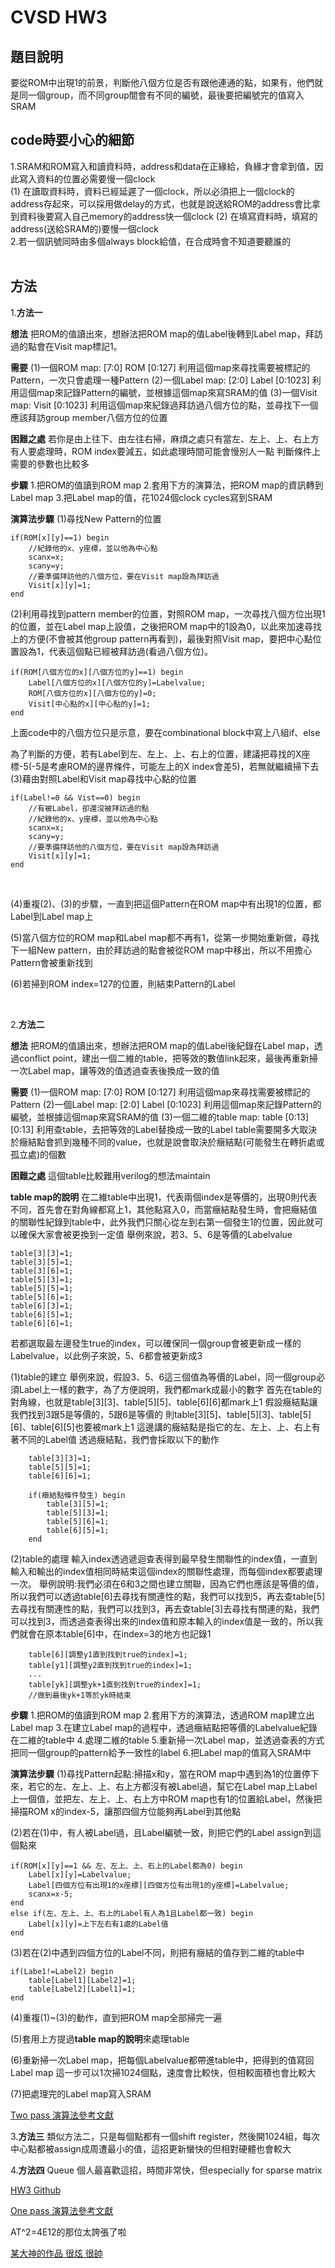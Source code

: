 # CVSD HW3

 

## 題目說明
要從ROM中出現1的前景，判斷他八個方位是否有跟他連通的點，如果有，他們就是同一個group，而不同group間會有不同的編號，最後要把編號完的值寫入SRAM

## code時要小心的細節
1.SRAM和ROM寫入和讀資料時，address和data在正緣給，負緣才會拿到值，因此寫入資料的位置必需要慢一個clock <br/>
(1) 在讀取資料時，資料已經延遲了一個clock，所以必須把上一個clock的address存起來，可以採用做delay的方式，也就是說送給ROM的address會比拿到資料後要寫入自己memory的address快一個clock
(2) 在填寫資料時，填寫的address(送給SRAM的)要慢一個clock<br/>
2.若一個訊號同時由多個always block給值，在合成時會不知道要聽誰的<br/> <br/>

## 方法

1.**方法一**

**想法**
把ROM的值讀出來，想辦法把ROM map的值Label後轉到Label map，拜訪過的點會在Visit map標記1。<br/>

**需要**
(1)一個ROM map:    [7:0] ROM [0:127]
利用這個map來尋找需要被標記的Pattern，一次只會處理一種Pattern
(2)一個Label map:    [2:0] Label [0:1023]
利用這個map來記錄Pattern的編號，並根據這個map來寫SRAM的值
(3)一個Visit map:    Visit [0:1023]
利用這個map來紀錄過拜訪過八個方位的點，並尋找下一個應該拜訪group member八個方位的位置<br/>

**困難之處**
若你是由上往下、由左往右掃，麻煩之處只有當左、左上、上、右上方有人要處理時，ROM index要減五，如此處理時間可能會慢別人一點
判斷條件上需要的參數也比較多

**步驟**
1.把ROM的值讀到ROM map
2.套用下方的演算法，把ROM map的資訊轉到Label map
3.把Label map的值，花1024個clock cycles寫到SRAM

**演算法步驟**
(1)尋找New Pattern的位置
```sudocode=
if(ROM[x][y]==1) begin
    //紀錄他的x、y座標，並以他為中心點
    scanx=x;
    scany=y;
    //要準備拜訪他的八個方位，要在Visit map設為拜訪過
    Visit[x][y]=1;
end
``` 
(2)利用尋找到pattern member的位置，對照ROM map，一次尋找八個方位出現1的位置，並在Label map上設值，之後把ROM map中的1設為0，以此來加速尋找上的方便(不會被其他group pattern再看到)，最後對照Visit map，要把中心點位置設為1，代表這個點已經被拜訪過(看過八個方位)。


```sudocode=
if(ROM[八個方位的x][八個方位的y]==1) begin
    Label[八個方位的x][八個方位的y]=Labelvalue;
    ROM[八個方位的x][八個方位的y]=0;
    Visit[中心點的x][中心點的y]=1;
end
```
上面code中的八個方位只是示意，要在combinational block中寫上八組if、else

為了判斷的方便，若有Label到左、左上、上、右上的位置，建議把尋找的X座標-5(-5是考慮ROM的邊界條件，可能左上的X index會差5)，若無就繼續掃下去<br/>
(3)藉由對照Label和Visit map尋找中心點的位置

```sudocode=
if(Label!=0 && Vist==0) begin
    //有被Label，卻還沒被拜訪過的點
    //紀錄他的x、y座標，並以他為中心點
    scanx=x;
    scany=y;
    //要準備拜訪他的八個方位，要在Visit map設為拜訪過
    Visit[x][y]=1;
end
``` 
<br/>

(4)重複(2)、(3)的步驟，一直到把這個Pattern在ROM map中有出現1的位置，都Label到Label map上

(5)當八個方位的ROM map和Label map都不再有1，從第一步開始重新做，尋找下一組New pattern，由於拜訪過的點會被從ROM map中移出，所以不用擔心Pattern會被重新找到

(6)若掃到ROM index=127的位置，則結束Pattern的Label






<br/>

2.**方法二**


**想法**
把ROM的值讀出來，想辦法把ROM map的值Label後紀錄在Label map，透過conflict point，建出一個二維的table，把等效的數值link起來，最後再重新掃一次Label map，讓等效的值透過查表後換成一致的值
<br/>



**需要**
(1)一個ROM map:    [7:0] ROM [0:127]
利用這個map來尋找需要被標記的Pattern
(2)一個Label map:    [2:0] Label [0:1023]
利用這個map來記錄Pattern的編號，並根據這個map來寫SRAM的值
(3)一個二維的table map:    table [0:13][0:13]
利用查table，去把等效的Label替換成一致的Label
table需要開多大取決於癥結點會抓到幾種不同的value，也就是說會取決於癥結點(可能發生在轉折處或孤立處)的個數<br/>

**困難之處**
這個table比較難用verilog的想法maintain

**table map的說明**
在二維table中出現1，代表兩個index是等價的，出現0則代表不同，首先會在對角線都寫上1，其他點寫入0，而當癥結點發生時，會把癥結值的關聯性紀錄到table中，此外我們只關心從左到右第一個發生1的位置，因此就可以確保大家會被更換到一定值
舉例來說，若3、5、6是等價的Labelvalue
```
table[3][3]=1;
table[3][5]=1;
table[3][6]=1;
table[5][3]=1;
table[5][5]=1;
table[5][6]=1;
table[6][3]=1;
table[6][5]=1;
table[6][6]=1;
```
若都選取最左邊發生true的index，可以確保同一個group會被更新成一樣的Labelvalue，以此例子來說，5、6都會被更新成3


(1)table的建立
舉例來說，假設3、5、6這三個值為等價的Label，同一個group必須Label上一樣的數字，為了方便說明，我們都mark成最小的數字
首先在table的對角線，也就是table[3][3]、table[5][5]、table[6][6]都mark上1
假設癥結點讓我們找到3跟5是等價的，5跟6是等價的
則table[3][5]、table[5][3]、table[5][6]、table[6][5]也要被mark上1
這邊講的癥結點是指它的左、左上、上、右上有著不同的Label值
透過癥結點，我們會採取以下的動作
```sudocode=
    table[3][3]=1;
    table[5][5]=1;
    table[6][6]=1;
    
    if(癥結點條件發生) begin
        table[3][5]=1;
        table[5][3]=1;
        table[5][6]=1;
        table[6][5]=1;
    end
```
(2)table的處理
輸入index透過遞迴查表得到最早發生關聯性的index值，一直到輸入和輸出的index值相同時結束這個index的關聯性處理，而每個index都要處理一次。
舉例說明:我們必須在6和3之間也建立關聯，因為它們也應該是等價的值，所以我們可以透過table[6]去尋找有關連性的點，我們可以找到5，再去查table[5]去尋找有關連性的點，我們可以找到3，再去查table[3]去尋找有關連的點，我們可以找到3，而透過查表得出來的index值和原本輸入的index值是一致的，所以我們就會在原本table[6]中，在index=3的地方也記錄1
```sudocode=
    table[6][調整y1直到找到true的index]=1;
    table[y1][調整y2直到找到true的index]=1;
    ...
    table[yk][調整yk+1直到找到true的index]=1;
    //做到最後yk+1等於yk時結束
```


**步驟**
1.把ROM的值讀到ROM map
2.套用下方的演算法，透過ROM map建立出Label map
3.在建立Label map的過程中，透過癥結點把等價的Labelvalue紀錄在二維的table中
4.處理二維的table
5.重新掃一次Label map，並透過查表的方式把同一個group的pattern給予一致性的label
6.把Label map的值寫入SRAM中

**演算法步驟**
(1)尋找Pattern起點:掃描x和y，當在ROM map中遇到為1的位置停下來，若它的左、左上、上、右上方都沒有被Label過，幫它在Label map上Label上一個值，並把左、左上、上、右上方中ROM map也有1的位置給Label，然後把掃描ROM x的index-5，讓那四個方位能夠再Label到其他點

(2)若在(1)中，有人被Label過，且Label編號一致，則把它們的Label assign到這個點來

```sudocode=
if(ROM[x][y]==1 && 左、左上、上、右上的Label都為0) begin
    Label[x][y]=Labelvalue;
    Label[四個方位有出現1的x座標][四個方位有出現1的y座標]=Labelvalue;
    scanx=x-5;
end
else if(左、左上、上、右上的Label有人為1且Label都一致) begin
    Label[x][y]=上下左右有1處的Label值
end
``` 
(3)若在(2)中遇到四個方位的Label不同，則把有癥結的值存到二維的table中
```sudocode=
if(Labe1!=Label2) begin
    table[Label1][Label2]=1;
    table[Label2][Label1]=1;
end
```
(4)重複(1)~(3)的動作，直到把ROM map全部掃完一遍

(5)套用上方提過**table map的說明**來處理table

(6)重新掃一次Label map，把每個Labelvalue都帶進table中，把得到的值寫回Label map
這一步可以1次掃1024個點，速度會比較快，但相較面積也會比較大

(7)把處理完的Label map寫入SRAM

[Two pass 演算法參考文獻](https://zh.wikipedia.org/wiki/%E8%BF%9E%E9%80%9A%E5%88%86%E9%87%8F%E6%A0%87%E8%AE%B0)



3.**方法三**
類似方法二，只是每個點都有一個shift register，然後開1024組，每次中心點都被assign成周遭最小的值，這招更新蠻快的但相對硬體也會較大


4.**方法四**
Queue
個人最喜歡這招，時間非常快，但especially for sparse matrix

[HW3 Github](https://github.com/jeff916121/CVSD/tree/master/HW3)

[One pass 演算法參考文獻](https://en.wikipedia.org/wiki/Connected-component_labeling?fbclid=IwAR2jYDdEuuO_YQXG1Q_medgR66T8G098Ffk-H1RJ_nZxQ2e5GSjHSYtxL_c)



AT^2=4E12的那位太誇張了啦


[某大神的作品 很炫 很帥](https://github.com/yutongshen/ICContest-2016-Final-ComponentLabelingEngine)